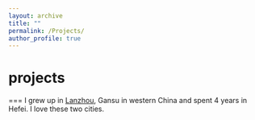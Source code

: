```yaml
---
layout: archive
title: ""
permalink: /Projects/
author_profile: true
---
```



# projects
===
I grew up in [Lanzhou](https://en.wikipedia.org/wiki/Lanzhou), Gansu in western China and spent 4 years in Hefei. I love these two cities.


